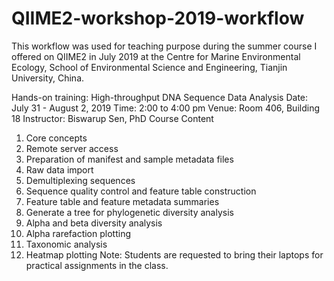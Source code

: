 # QIIME2-workshop-2019-workflow
This workflow was used for teaching purpose during the summer course I offered on QIIME2 in July 2019 at the Centre for Marine Environmental Ecology, School of Environmental Science and Engineering, Tianjin University, China.

Hands-on training: High-throughput DNA Sequence Data Analysis
Date: July 31 - August 2, 2019
Time: 2:00 to 4:00 pm
Venue: Room 406, Building 18
Instructor: Biswarup Sen, PhD
Course Content
1.	Core concepts
2.	Remote server access
3.	Preparation of manifest and sample metadata files
4.	Raw data import
5.	Demultiplexing sequences
6.	Sequence quality control and feature table construction
7.	Feature table and feature metadata summaries
8.	Generate a tree for phylogenetic diversity analysis
9.	Alpha and beta diversity analysis
10.	Alpha rarefaction plotting
11.	Taxonomic analysis
12.	Heatmap plotting
Note: Students are requested to bring their laptops for practical assignments in the class.
